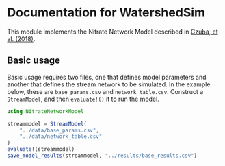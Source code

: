 # Documentation for WatershedSim

This module implements the Nitrate Network Model described in [Czuba, et al. (2018)](https://doi.org/10.1002/2017WR021859).

## Basic usage

Basic usage requires two files, one that defines model parameters and another that defines the stream network to be simulated. In the example below, these are `base_params.csv` and `network_table.csv`. Construct a `StreamModel`, and then `evaluate!()` it to run the model.

```julia
using NitrateNetworkModel

streammodel = StreamModel(
    "../data/base_params.csv", 
    "../data/network_table.csv"
)
evaluate!(streammodel)
save_model_results(streammodel, "../results/base_results.csv")
```
